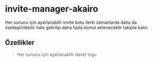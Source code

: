 # invite-manager-akairo
Her sunucu için ayarlanabilir invite botu ilerki zamanlarda daha da özelleştirilebilir hale getirilip daha fazla komut eklenecektir takipte kalın.

## Özellikler

> Her sunucu için ayarlanabilir davet logu
